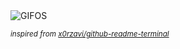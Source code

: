 <div align="justify">
<picture>
    <source media="(prefers-color-scheme: dark)" srcset="https://i.ibb.co/jHLLvVR/output-gif.gif">
    <source media="(prefers-color-scheme: light)" srcset="https://i.ibb.co/jHLLvVR/output-gif.gif">
    <img alt="GIFOS" src="https://i.ibb.co/jHLLvVR/output-gif.gif">
</picture>

<sub><i>inspired from [x0rzavi/github-readme-terminal](https://github.com/x0rzavi/github-readme-terminal)</i></sub>

</div>

<!-- Image deletion URL: https://ibb.co/N7LL61S/0bbfb71c614eabe9cc1c8d335143f5f0 -->